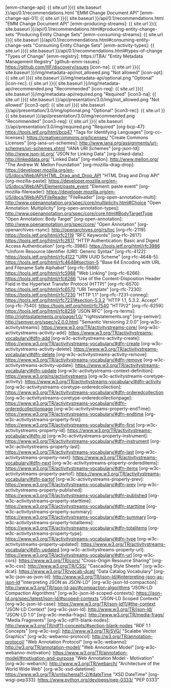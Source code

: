 

<!-- Keep two spaces at the top of this file -->
[emm-change-api]: {{ site.url }}{{ site.baseurl }}/api/0.1/recommendations.html "EMM Change Document API"
[emm-change-api-01]: {{ site.url }}{{ site.baseurl }}/api/0.1/recommendations.html "EMM Change Document API"
[emm-producing-streams]: {{ site.url }}{{ site.baseurl }}/api/0.1/recommendations.html#producing-entity-change-sets "Producing Entity Change Sets"
[emm-consuming-streams]: {{ site.url }}{{ site.baseurl }}/api/0.1/recommendations.html#consuming-entity-change-sets "Consuming Entity Change Sets"
[emm-activity-types]: {{ site.url }}{{ site.baseurl }}/api/0.1/recommendations.html#types-of-change "Types of Change"
[emm-registry]: https://TBA/ "Entity Metadata Management Registry"
[github-emm-issues]: https://github.com/IIIF/discovery/issues
[icon-na]: {{ site.url }}{{ site.baseurl }}/img/metadata-api/not_allowed.png "Not allowed"
[icon-opt]: {{ site.url }}{{ site.baseurl }}/img/metadata-api/optional.png "Optional"
[icon-rec]: {{ site.url }}{{ site.baseurl }}/img/metadata-api/recommended.png "Recommended"
[icon-req]: {{ site.url }}{{ site.baseurl }}/img/metadata-api/required.png "Required"
[icon3-na]: {{ site.url }}{{ site.baseurl }}/api/presentation/3.0/img/not_allowed.png "Not allowed"
[icon3-opt]: {{ site.url }}{{ site.baseurl }}/api/presentation/3.0/img/optional.png "Optional"
[icon3-rec]: {{ site.url }}{{ site.baseurl }}/api/presentation/3.0/img/recommended.png "Recommended"
[icon3-req]: {{ site.url }}{{ site.baseurl }}/api/presentation/3.0/img/required.png "Required"
[org-bcp-47]: https://tools.ietf.org/html/bcp47 "Tags for Identifying Languages"
[org-cc-licenses]: https://creativecommons.org/licenses/ "Create Commons Licenses"
[org-iana-uri-schemes]: http://www.iana.org/assignments/uri-schemes/uri-schemes.xhtml "IANA URI Schemes"
[org-json-ld]: http://www.json-ld.org/ "JSON for Linking Data"
[org-linked-data]: http://linkeddata.org/ "Linked Data"
[org-mellon]: http://www.mellon.org/ "The Andrew W. Mellon Foundation"
[org-mozilla-drag-drop]: https://developer.mozilla.org/en-US/docs/Web/API/HTML_Drag_and_Drop_API "HTML Drag and Drop API"
[org-mozilla-paste]: https://developer.mozilla.org/en-US/docs/Web/API/Element/paste_event "Element: paste event"
[org-mozilla-filereader]: https://developer.mozilla.org/en-US/docs/Web/API/FileReader "FileReader"
[org-open-annotation-multi]: http://www.openannotation.org/spec/core/multiplicity.html#Choice "Open Annotation: Multiplicity"
[org-open-annotation-types]: http://www.openannotation.org/spec/core/core.html#BodyTargetType "Open Annotation: Body Target"
[org-open-annotation]: http://www.openannotation.org/spec/core/ "Open Annotation"
[org-openarchives-rsync]: http://openarchives.org/rs/toc
[org-rfc-2119]: https://tools.ietf.org/html/rfc2119 "RFC Keywords"
[org-rfc-2617]: https://tools.ietf.org/html/rfc2617 "HTTP Authentication: Basic and Digest Access Authentication"
[org-rfc-3986]: https://tools.ietf.org/html/rfc3986 "Uniform Resource Identifier (URI): Generic Syntax"
[org-rfc-4122]: https://tools.ietf.org/html/rfc4122 "URN UUID Scheme"
[org-rfc-4648-5]: https://tools.ietf.org/html/rfc4648#section-5 "Base 64 Encoding with URL and Filename Safe Alphabet"
[org-rfc-5988]: https://tools.ietf.org/html/rfc5988 "Web Linking"
[org-rfc-6266]: https://tools.ietf.org/html/rfc6266 "Use of the Content-Disposition Header Field in the Hypertext Transfer Protocol (HTTP)"
[org-rfc-6570]: https://tools.ietf.org/html/rfc6570 "URI Template"
[org-rfc-7230]: https://tools.ietf.org/html/rfc7230 "HTTP 1.1"
[org-rfc-7231-conneg]: https://tools.ietf.org/html/rfc7231#section-5.3.2 "HTTP 1.1, 5.3.2. Accept"
[org-rfc-7540]: https://tools.ietf.org/html/rfc7540 "HTTP/2"
[org-rfc-8259]: https://tools.ietf.org/html/rfc8259 "JSON RFC"
[org-rs-terms]: http://rightsstatements.org/page/1.0/ "rightsstatements.org"
[org-semver]: http://semver.org/spec/v2.0.0.html "Semantic Versioning 2.0.0"
[org-w3c-activitystreams]: https://www.w3.org/TR/activitystreams-core/
[org-w3c-activitystreams-activity-add]: https://www.w3.org/TR/activitystreams-vocabulary/#dfn-add
[org-w3c-activitystreams-activity-create]: https://www.w3.org/TR/activitystreams-vocabulary/#dfn-create
[org-w3c-activitystreams-activity-delete]: https://www.w3.org/TR/activitystreams-vocabulary/#dfn-delete
[org-w3c-activitystreams-activity-remove]: https://www.w3.org/TR/activitystreams-vocabulary/#dfn-remove
[org-w3c-activitystreams-activity-update]: https://www.w3.org/TR/activitystreams-vocabulary/#dfn-update
[org-w3c-activitystreams-context-definition]: https://www.w3.org/ns/activitystreams
[org-w3c-activitystreams-coretype-activity]: https://www.w3.org/TR/activitystreams-vocabulary/#dfn-activity
[org-w3c-activitystreams-coretype-orderedcollection]: https://www.w3.org/TR/activitystreams-vocabulary/#dfn-orderedcollection
[org-w3c-activitystreams-coretype-orderedcollectionpage]: https://www.w3.org/TR/activitystreams-vocabulary/#dfn-orderedcollectionpage
[org-w3c-activitystreams-property-endTime]: https://www.w3.org/TR/activitystreams-vocabulary/#dfn-endtime
[org-w3c-activitystreams-property-first]: https://www.w3.org/TR/activitystreams-vocabulary/#dfn-first
[org-w3c-activitystreams-property-id]: https://www.w3.org/TR/activitystreams-vocabulary/#dfn-id
[org-w3c-activitystreams-property-instrument]: https://www.w3.org/TR/activitystreams-vocabulary/#dfn-instrument
[org-w3c-activitystreams-property-last]: https://www.w3.org/TR/activitystreams-vocabulary/#dfn-last
[org-w3c-activitystreams-property-next]: https://www.w3.org/TR/activitystreams-vocabulary/#dfn-next
[org-w3c-activitystreams-property-ordereditems]: https://www.w3.org/TR/activitystreams-vocabulary/#dfn-items
[org-w3c-activitystreams-property-partof]: https://www.w3.org/TR/activitystreams-vocabulary/#dfn-partof
[org-w3c-activitystreams-property-prev]: https://www.w3.org/TR/activitystreams-vocabulary/#dfn-prev
[org-w3c-activitystreams-property-published]: https://www.w3.org/TR/activitystreams-vocabulary/#dfn-published
[org-w3c-activitystreams-property-starttime]: https://www.w3.org/TR/activitystreams-vocabulary/#dfn-starttime
[org-w3c-activitystreams-property-summary]: https://www.w3.org/TR/activitystreams-vocabulary/#dfn-summary
[org-w3c-activitystreams-property-totalitems]: https://www.w3.org/TR/activitystreams-vocabulary/#dfn-totalitems
[org-w3c-activitystreams-property-type]: https://www.w3.org/TR/activitystreams-vocabulary/#dfn-type
[org-w3c-activitystreams-property-updated]: https://www.w3.org/TR/activitystreams-vocabulary/#dfn-updated
[org-w3c-activitystreams-property-url]: https://www.w3.org/TR/activitystreams-vocabulary/#dfn-url
[org-w3c-cors]: https://www.w3.org/TR/cors/ "Cross-Origin Resource Sharing"
[org-w3c-css]: http://www.w3.org/TR/CSS/ "Cascading Style Sheets"
[org-w3c-dcat]: https://www.w3.org/TR/vocab-dcat/ "Data Catalog Vocabulary"
[org-w3c-json-as-json-ld]: http://www.w3.org/TR/json-ld/#interpreting-json-as-json-ld "Interpreting JSON as JSON-LD"
[org-w3c-json-ld-compaction]: http://www.w3.org/TR/json-ld-api/#compaction-algorithms "JSON-LD Compaction Algorithms"
[org-w3c-json-ld-scoped-contexts]: https://json-ld.org/spec/latest/json-ld/#scoped-contexts "JSON-LD Scoped Contexts"
[org-w3c-json-ld-case]: https://www.w3.org/TR/json-ld11/#the-context "JSON-LD Context"
[org-w3c-json-ld]: http://www.w3.org/TR/json-ld/ "JSON-LD 1.0"
[org-w3c-media-frags]: http://www.w3.org/TR/media-frags/ "Media Fragments"
[org-w3c-rdf11-blank-nodes]: http://www.w3.org/TR/rdf11-concepts/#section-blank-nodes "RDF 1.1 Concepts"
[org-w3c-svg]: http://www.w3.org/TR/SVG/ "Scalabe Vector Graphics"
[org-w3c-webanno-protocol]: http://w3.org/TR/annotation-protocol/ "Web Annotation Protocol"
[org-w3c-webanno]: http://w3.org/TR/annotation-model/ "Web Annotation Model"
[org-w3c-webanno-motivation]: https://www.w3.org/TR/annotation-model/#motivation-and-purpose "Web Annotation Model - Motivation"
[org-w3c-webarch]: http://www.w3.org/TR/webarch/ "Architecture of the World Wide Web"
[org-w3c-xsd-datetime]: https://www.w3.org/TR/xmlschema11-2/#dateTime "XSD DateTime"
[org-wsgi-pep333]: https://www.python.org/dev/peps/pep-0333/ "PEP 0333"
